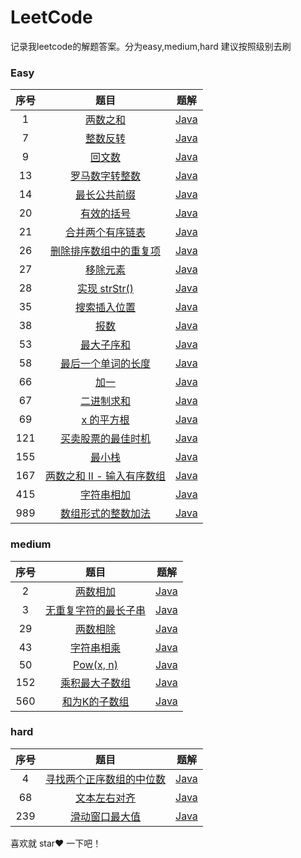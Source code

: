 # LeetCode
记录我leetcode的解题答案。分为easy,medium,hard 建议按照级别去刷

### Easy

序号|题目|题解
:-:|:-:|:-:
1|[两数之和](https://leetcode-cn.com/problems/two-sum/)|[Java](https://github.com/ChengQian505/LeetCode/tree/master/src/main/java/cq/leetcode/answer/esay/No1.java)
7|[整数反转](https://leetcode-cn.com/problems/reverse-integer/)|[Java](https://github.com/ChengQian505/LeetCode/tree/master/src/main/java/cq/leetcode/answer/esay/No7.java)
9|[回文数](https://leetcode-cn.com/problems/palindrome-number/)|[Java](https://github.com/ChengQian505/LeetCode/tree/master/src/main/java/cq/leetcode/answer/esay/No9.java)
13|[罗马数字转整数](https://leetcode-cn.com/problems/roman-to-integer/)|[Java](https://github.com/ChengQian505/LeetCode/tree/master/src/main/java/cq/leetcode/answer/esay/No13.java)
14|[最长公共前缀](https://leetcode-cn.com/problems/longest-common-prefix/)|[Java](https://github.com/ChengQian505/LeetCode/tree/master/src/main/java/cq/leetcode/answer/esay/No14.java)
20|[有效的括号](https://leetcode-cn.com/problems/valid-parentheses/)|[Java](https://github.com/ChengQian505/LeetCode/tree/master/src/main/java/cq/leetcode/answer/esay/No20.java)
21|[合并两个有序链表](https://leetcode-cn.com/problems/merge-two-sorted-lists/)|[Java](https://github.com/ChengQian505/LeetCode/tree/master/src/main/java/cq/leetcode/answer/esay/No21.java)
26|[删除排序数组中的重复项](https://leetcode-cn.com/problems/remove-duplicates-from-sorted-array/)|[Java](https://github.com/ChengQian505/LeetCode/tree/master/src/main/java/cq/leetcode/answer/esay/No26.java)
27|[移除元素](https://leetcode-cn.com/problems/remove-element/)|[Java](https://github.com/ChengQian505/LeetCode/tree/master/src/main/java/cq/leetcode/answer/esay/No27.java)
28|[实现 strStr()](https://leetcode-cn.com/problems/implement-strstr/)|[Java](https://github.com/ChengQian505/LeetCode/tree/master/src/main/java/cq/leetcode/answer/esay/No28.java)
35|[搜索插入位置](https://leetcode-cn.com/problems/search-insert-position/)|[Java](https://github.com/ChengQian505/LeetCode/tree/master/src/main/java/cq/leetcode/answer/esay/No35.java)
38|[报数](https://leetcode-cn.com/problems/count-and-say/)|[Java](https://github.com/ChengQian505/LeetCode/tree/master/src/main/java/cq/leetcode/answer/esay/No38.java)
53|[最大子序和](https://leetcode-cn.com/problems/maximum-subarray/)|[Java](https://github.com/ChengQian505/LeetCode/tree/master/src/main/java/cq/leetcode/answer/esay/No53.java)
58|[最后一个单词的长度](https://leetcode-cn.com/problems/length-of-last-word/)|[Java](https://github.com/ChengQian505/LeetCode/tree/master/src/main/java/cq/leetcode/answer/esay/No58.java)
66|[加一](https://leetcode-cn.com/problems/plus-one/)|[Java](https://github.com/ChengQian505/LeetCode/tree/master/src/main/java/cq/leetcode/answer/esay/No66.java)
67|[二进制求和](https://leetcode-cn.com/problems/add-binary/)|[Java](https://github.com/ChengQian505/LeetCode/tree/master/src/main/java/cq/leetcode/answer/esay/No67.java)
69|[x 的平方根](https://leetcode-cn.com/problems/sqrtx/)|[Java](https://github.com/ChengQian505/LeetCode/tree/master/src/main/java/cq/leetcode/answer/esay/No69.java)
121|[买卖股票的最佳时机](https://leetcode-cn.com/problems/best-time-to-buy-and-sell-stock/)|[Java](https://github.com/ChengQian505/LeetCode/tree/master/src/main/java/cq/leetcode/answer/esay/No121.java)
155|[最小栈](https://leetcode-cn.com/problems/min-stack/)|[Java](https://github.com/ChengQian505/LeetCode/tree/master/src/main/java/cq/leetcode/answer/esay/No155.java)
167|[两数之和 II - 输入有序数组](https://leetcode-cn.com/problems/two-sum-ii-input-array-is-sorted/)|[Java](https://github.com/ChengQian505/LeetCode/tree/master/src/main/java/cq/leetcode/answer/esay/No167.java)
415|[字符串相加](https://leetcode-cn.com/problems/add-strings/)|[Java](https://github.com/ChengQian505/LeetCode/tree/master/src/main/java/cq/leetcode/answer/esay/No415.java)
989|[数组形式的整数加法](https://leetcode-cn.com/problems/add-to-array-form-of-integer/)|[Java](https://github.com/ChengQian505/LeetCode/tree/master/src/main/java/cq/leetcode/answer/esay/No989.java)

### medium

序号|题目|题解
:-:|:-:|:-:
2|[两数相加](https://leetcode-cn.com/problems/add-two-numbers/)|[Java](https://github.com/ChengQian505/LeetCode/tree/master/src/main/java/cq/leetcode/answer/medium/No2.java)
3|[无重复字符的最长子串](https://leetcode-cn.com/problems/longest-substring-without-repeating-characters/)|[Java](https://github.com/ChengQian505/LeetCode/tree/master/src/main/java/cq/leetcode/answer/medium/No3.java)
29|[两数相除](https://leetcode-cn.com/problems/divide-two-integers/)|[Java](https://github.com/ChengQian505/LeetCode/tree/master/src/main/java/cq/leetcode/answer/medium/No29.java)
43|[字符串相乘](https://leetcode-cn.com/problems/multiply-strings/)|[Java](https://github.com/ChengQian505/LeetCode/tree/master/src/main/java/cq/leetcode/answer/medium/No43.java)
50|[Pow(x, n)](https://leetcode-cn.com/problems/powx-n/)|[Java](https://github.com/ChengQian505/LeetCode/tree/master/src/main/java/cq/leetcode/answer/medium/No50.java)
152|[乘积最大子数组](https://leetcode-cn.com/problems/maximum-product-subarray/)|[Java](https://github.com/ChengQian505/LeetCode/tree/master/src/main/java/cq/leetcode/answer/medium/No152.java)
560|[和为K的子数组](https://leetcode-cn.com/problems/subarray-sum-equals-k/)|[Java](https://github.com/ChengQian505/LeetCode/tree/master/src/main/java/cq/leetcode/answer/medium/No560.java)

### hard

序号|题目|题解
:-:|:-:|:-:
4|[寻找两个正序数组的中位数](https://leetcode-cn.com/problems/median-of-two-sorted-arrays/)|[Java](https://github.com/ChengQian505/LeetCode/tree/master/src/main/java/cq/leetcode/answer/hard/No4.java)
68|[文本左右对齐](https://leetcode-cn.com/problems/text-justification/)|[Java](https://github.com/ChengQian505/LeetCode/tree/master/src/main/java/cq/leetcode/answer/hard/No68.java)
239|[滑动窗口最大值](https://leetcode-cn.com/problems/sliding-window-maximum/)|[Java](https://github.com/ChengQian505/LeetCode/tree/master/src/main/java/cq/leetcode/answer/hard/No239.java)



喜欢就 star❤️ 一下吧！
